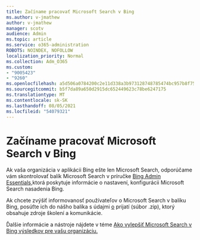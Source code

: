 ```yaml
---
title: Začíname pracovať Microsoft Search v Bing
ms.author: v-jmathew
author: v-jmathew
manager: scotv
audience: Admin
ms.topic: article
ms.service: o365-administration
ROBOTS: NOINDEX, NOFOLLOW
localization_priority: Normal
ms.collection: Adm_O365
ms.custom:
- "9005423"
- "9260"
ms.openlocfilehash: a5d506a0784200c2e11d338a3b973128748785474bc957b8f75f67a72324503b
ms.sourcegitcommit: b5f7da89a650d2915dc652449623c78be6247175
ms.translationtype: MT
ms.contentlocale: sk-SK
ms.lasthandoff: 08/05/2021
ms.locfileid: "54079321"
---
```

# <a name="get-started-with-microsoft-search-in-bing"></a>Začíname pracovať Microsoft Search v Bing

Ak vaša organizácia v aplikácii Bing ešte len Microsoft Search, odporúčame vám skontrolovať balík Microsoft Search v príručke [Bing Admin Essentials,](https://go.microsoft.com/fwlink/p/?linkid=2127979)ktorá poskytuje informácie o nastavení, konfigurácii Microsoft Search nasadenia Bing.

Ak chcete zvýšiť informovanosť používateľov o Microsoft Search v balíku Bing, posúťte ich do nášho balíka s údajmi [o](https://go.microsoft.com/fwlink/p/?LinkID=2114710) prijatí (súbor .zip), ktorý obsahuje zdroje školení a komunikácie.

Ďalšie informácie a nástroje nájdete v téme [Ako vylepšiť Microsoft Search v Bing výsledkov pre vašu organizáciu.](https://go.microsoft.com/fwlink/?linkid=2152022)
